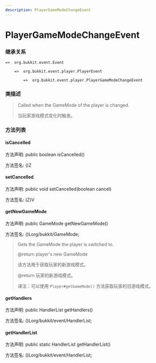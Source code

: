 ```yaml
---
description: PlayerGameModeChangeEvent
---
```


# PlayerGameModeChangeEvent

### 继承关系

    =>  org.bukkit.event.Event

        =>  org.bukkit.event.player.PlayerEvent

            =>  org.bukkit.event.player.PlayerGameModeChangeEvent

### 类描述

> Called when the GameMode of the player is changed.
>
> 当玩家游戏模式变化时触发。

### 方法列表

#### isCancelled

方法声明: public boolean isCancelled()

方法签名: ()Z

#### setCancelled

方法声明: public void setCancelled(boolean cancel)

方法签名: (Z)V

#### getNewGameMode

方法声明: public GameMode getNewGameMode()

方法签名: ()Lorg/bukkit/GameMode;

> Gets the GameMode the player is switched to.
>
> @return  player's new GameMode
>
> 该方法用于获取玩家的新游戏模式。
>
> @return 玩家的新游戏模式。
>
> 译注：可以使用 `Player#getGameMode()` 方法获取玩家的旧游戏模式。

#### getHandlers

方法声明: public HandlerList getHandlers()

方法签名: ()Lorg/bukkit/event/HandlerList;

#### getHandlerList

方法声明: public static HandlerList getHandlerList()

方法签名: ()Lorg/bukkit/event/HandlerList;